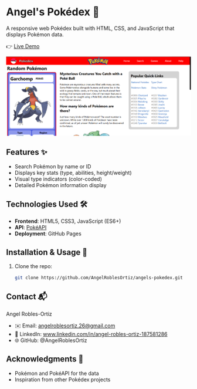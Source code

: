 # Angel's Pokédex 🌟

A responsive web Pokédex built with HTML, CSS, and JavaScript that displays Pokémon data. 

👉 [Live Demo](https://angelroblesortiz.github.io/angels-pokedex/code/index.html) 

![Pokédex Screenshot](./images/preview.png) <!-- Add your screenshot file and path here -->

## Features ✨
- Search Pokémon by name or ID
- Displays key stats (type, abilities, height/weight)
- Visual type indicators (color-coded)
- Detailed Pokémon information display

## Technologies Used 🛠️
- **Frontend**: HTML5, CSS3, JavaScript (ES6+)
- **API**: [PokéAPI](https://pokeapi.co/) 
- **Deployment**: GitHub Pages

## Installation & Usage 🚀
1. Clone the repo:
   ```bash
   git clone https://github.com/AngelRoblesOrtiz/angels-pokedex.git

## Contact 📬
Angel Robles-Ortiz
- ✉️ Email: angelroblesortiz.26@gmail.com
- 💼 LinkedIn: www.linkedin.com/in/angel-robles-ortiz-187581286
- 🌐 GitHub: @AngelRoblesOrtiz

## Acknowledgments 🙏
- Pokémon and PokéAPI for the data
- Inspiration from other Pokédex projects
